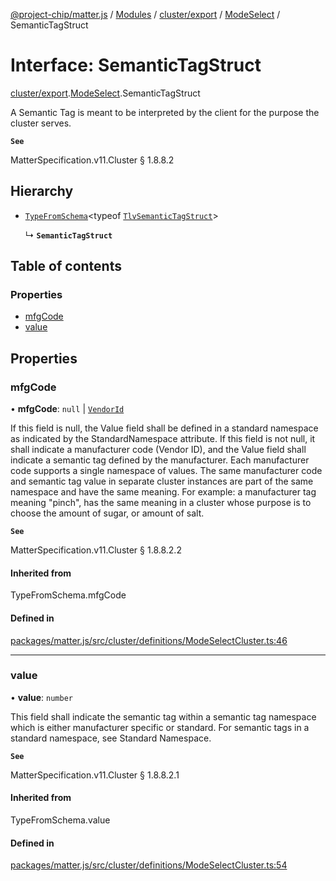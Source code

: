 [@project-chip/matter.js](../README.md) / [Modules](../modules.md) / [cluster/export](../modules/cluster_export.md) / [ModeSelect](../modules/cluster_export.ModeSelect.md) / SemanticTagStruct

# Interface: SemanticTagStruct

[cluster/export](../modules/cluster_export.md).[ModeSelect](../modules/cluster_export.ModeSelect.md).SemanticTagStruct

A Semantic Tag is meant to be interpreted by the client for the purpose the cluster serves.

**`See`**

MatterSpecification.v11.Cluster § 1.8.8.2

## Hierarchy

- [`TypeFromSchema`](../modules/tlv_export.md#typefromschema)\<typeof [`TlvSemanticTagStruct`](../modules/cluster_export.ModeSelect.md#tlvsemantictagstruct)\>

  ↳ **`SemanticTagStruct`**

## Table of contents

### Properties

- [mfgCode](cluster_export.ModeSelect.SemanticTagStruct.md#mfgcode)
- [value](cluster_export.ModeSelect.SemanticTagStruct.md#value)

## Properties

### mfgCode

• **mfgCode**: ``null`` \| [`VendorId`](../modules/datatype_export.md#vendorid)

If this field is null, the Value field shall be defined in a standard namespace as indicated by the
StandardNamespace attribute. If this field is not null, it shall indicate a manufacturer code (Vendor ID),
and the Value field shall indicate a semantic tag defined by the manufacturer. Each manufacturer code
supports a single namespace of values. The same manufacturer code and semantic tag value in separate cluster
instances are part of the same namespace and have the same meaning. For example: a manufacturer tag meaning
"pinch", has the same meaning in a cluster whose purpose is to choose the amount of sugar, or amount of salt.

**`See`**

MatterSpecification.v11.Cluster § 1.8.8.2.2

#### Inherited from

TypeFromSchema.mfgCode

#### Defined in

[packages/matter.js/src/cluster/definitions/ModeSelectCluster.ts:46](https://github.com/project-chip/matter.js/blob/558e12c94a201592c28c7bc0743705360b3e5ca6/packages/matter.js/src/cluster/definitions/ModeSelectCluster.ts#L46)

___

### value

• **value**: `number`

This field shall indicate the semantic tag within a semantic tag namespace which is either manufacturer
specific or standard. For semantic tags in a standard namespace, see Standard Namespace.

**`See`**

MatterSpecification.v11.Cluster § 1.8.8.2.1

#### Inherited from

TypeFromSchema.value

#### Defined in

[packages/matter.js/src/cluster/definitions/ModeSelectCluster.ts:54](https://github.com/project-chip/matter.js/blob/558e12c94a201592c28c7bc0743705360b3e5ca6/packages/matter.js/src/cluster/definitions/ModeSelectCluster.ts#L54)
